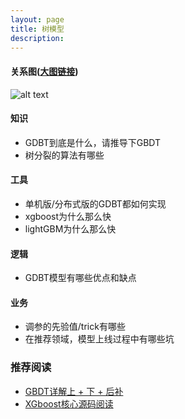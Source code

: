 ```yaml
---
layout: page
title: 树模型
description:
---
```


#### 关系图([大图链接](https://www.processon.com/view/link/5badfdbee4b0d4d65c1b04cb))

![alt text](http://assets.processon.com/chart_image/5badfdbee4b06fc64b095af0.png "gbdt")

#### 知识

- GDBT到底是什么，请推导下GBDT
- 树分裂的算法有哪些

#### 工具

- 单机版/分布式版的GDBT都如何实现
- xgboost为什么那么快
- lightGBM为什么那么快

#### 逻辑

- GDBT模型有哪些优点和缺点

#### 业务

- 调参的先验值/trick有哪些
- 在推荐领域，模型上线过程中有哪些坑

### 推荐阅读
- [GBDT详解上 + 下 + 后补](http://www.flickering.cn/machine_learning/2016/08/gbdt%E8%AF%A6%E8%A7%A3%E4%B8%8A-%E7%90%86%E8%AE%BA/)
- [XGboost核心源码阅读](http://mlnote.com/2016/10/29/xgboost-code-review-with-paper/)

